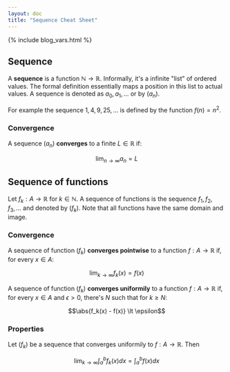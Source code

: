 ```yaml
---
layout: doc
title: "Sequence Cheat Sheet"
---
```


{% include blog_vars.html %}

## Sequence

A **sequence** is a function $\mathbb{N} \rightarrow \mathbb{R}$. Informally, it's a infinite "list" of ordered values. The formal definition essentially maps a position in this list to actual values. A sequence is denoted as $a_0, a_1, \dots$ or by $(a_n)$.

For example the sequence $1, 4, 9, 25, \dots$ is defined by the function $f(n) = n^2$.

### Convergence

A sequence $(a_n)$ **converges** to a finite $L \in \mathbb{R}$ if:

$$\lim_{n \rightarrow \infty} a_n = L$$

## Sequence of functions

Let $f_k: A \rightarrow \mathbb{R}$ for $k \in \mathbb{N}$. A sequence of functions is the sequence $f_1, f_2, f_3, \dots$ and denoted by $(f_k)$. Note that all functions have the same domain and image.

### Convergence

A sequence of function $(f_k)$ **converges pointwise** to a function $f: A \rightarrow \mathbb{R}$ if, for every $x \in A$:

$$\lim_{k \rightarrow \infty} f_k(x) = f(x)$$

A sequence of function $(f_k)$ **converges uniformily** to a function $f: A \rightarrow \mathbb{R}$ if, for every $x \in A$ and $\epsilon \gt 0$, there's $N$ such that for $k \ge N$:

$$\abs{f_k(x) - f(x)} \lt \epsilon$$

### Properties

Let $(f_k)$ be a sequence that converges uniformily to $f: A \rightarrow \mathbb{R}$. Then

$$\lim_{k \rightarrow \infty} \int_{a}^{b} f_k(x)dx = \int_{a}^{b} f(x)dx$$
